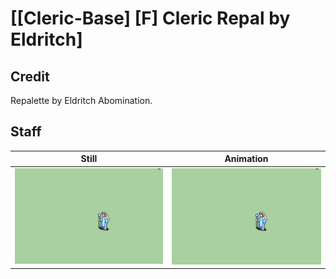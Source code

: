 # [\[Cleric-Base\] \[F\] Cleric Repal by Eldritch]

## Credit

Repalette by Eldritch Abomination.
	
## Staff

| Still | Animation |
| :---: | :-------: |
| ![Staff still](./Staff_000.png) | ![Staff animation](./Staff.gif) |
